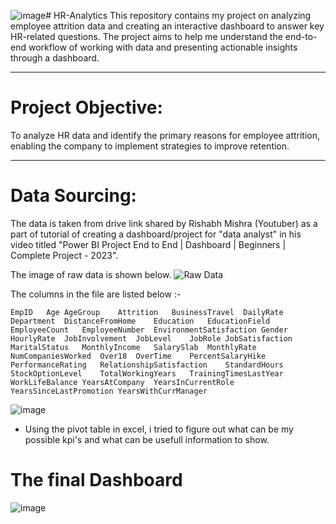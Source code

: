 ![image](https://github.com/Yeatrix/HR-Analytics/assets/162366000/d2299b93-a1ae-4689-9132-60485e5f8c1c)# HR-Analytics
This repository contains my project on analyzing employee attrition data and creating an interactive dashboard to answer key HR-related questions. The project aims to help me understand the end-to-end workflow of working with data and presenting actionable insights through a dashboard.

----

# Project Objective: 
  To analyze HR data and identify the primary reasons for employee attrition, enabling the company to implement strategies to improve retention.

----

# Data Sourcing:
  The data is taken from drive link shared by Rishabh Mishra (Youtuber) as a part of tutorial of creating a dashboard/project for "data analyst" in his video titled    "Power BI Project End to End | Dashboard | Beginners | Complete Project - 2023".

  The image of raw data is shown below.
  ![Raw Data](https://github.com/Yeatrix/HR-Analytics/assets/162366000/fecd6fb1-d5dc-41cb-b6aa-1f1f1ca2d832)

  The columns in the file are listed below :- 

    EmpID	Age	AgeGroup	Attrition	BusinessTravel	DailyRate	Department	DistanceFromHome	Education	EducationField	EmployeeCount	EmployeeNumber	EnvironmentSatisfaction	Gender	HourlyRate	JobInvolvement	JobLevel	JobRole	JobSatisfaction	MaritalStatus	MonthlyIncome	SalarySlab	MonthlyRate	NumCompaniesWorked	Over18	OverTime	PercentSalaryHike	PerformanceRating	RelationshipSatisfaction	StandardHours	StockOptionLevel	TotalWorkingYears	TrainingTimesLastYear	WorkLifeBalance	YearsAtCompany	YearsInCurrentRole	YearsSinceLastPromotion	YearsWithCurrManager
![image](https://github.com/Yeatrix/HR-Analytics/assets/162366000/bf8e224a-157f-4d62-8ea0-5aaae3664167)

- Using the pivot table in excel, i tried to figure out what can be my possible kpi's and what can be usefull information to show.


# The final Dashboard
![image](https://github.com/Yeatrix/HR-Analytics/assets/162366000/f7bf2153-cf56-4706-bd79-3e5e81160c53)


  
